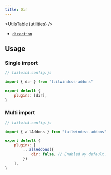 ```yaml
---
title: Dir
---
```


<script>
    import UtilsTable from "$lib/UtilsTable.svelte"
    import { getUtilities } from "$lib/utilities/tailwind.js"
    import { dir } from "tailwindcss-addons"
    const utilities = getUtilities(dir.handler);
</script>

<UtilsTable {utilities} />

-   [`direction`](https://developer.mozilla.org/en-US/docs/Web/CSS/direction)

## Usage

### Single import

```js
// tailwind.config.js

import { dir } from "tailwindcss-addons"

export default {
    plugins: [dir],
}
```

### Multi import

```js
// tailwind.config.js

import { allAddons } from "tailwindcss-addons"

export default {
    plugins: [
        ...allAddons({
            dir: false, // Enabled by default.
        }),
    ],
}
```
